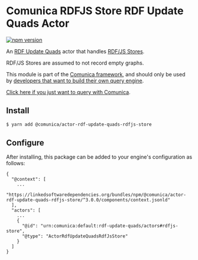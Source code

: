 # Comunica RDFJS Store RDF Update Quads Actor

[![npm version](https://badge.fury.io/js/%40comunica%2Factor-rdf-update-quads-rdfjs-store.svg)](https://www.npmjs.com/package/@comunica/actor-rdf-update-quads-rdfjs-store)

An [RDF Update Quads](https://github.com/comunica/comunica/tree/master/packages/bus-rdf-update-quads) actor
that handles [RDF/JS Stores](https://comunica.dev/docs/query/advanced/rdfjs_querying/).

RDF/JS Stores are assumed to not record empty graphs.

This module is part of the [Comunica framework](https://github.com/comunica/comunica),
and should only be used by [developers that want to build their own query engine](https://comunica.dev/docs/modify/).

[Click here if you just want to query with Comunica](https://comunica.dev/docs/query/).

## Install

```bash
$ yarn add @comunica/actor-rdf-update-quads-rdfjs-store
```

## Configure

After installing, this package can be added to your engine's configuration as follows:
```text
{
  "@context": [
    ...
    "https://linkedsoftwaredependencies.org/bundles/npm/@comunica/actor-rdf-update-quads-rdfjs-store/^3.0.0/components/context.jsonld"  
  ],
  "actors": [
    ...
    {
      "@id": "urn:comunica:default:rdf-update-quads/actors#rdfjs-store",
      "@type": "ActorRdfUpdateQuadsRdfJsStore"
    }
  ]
}
```
